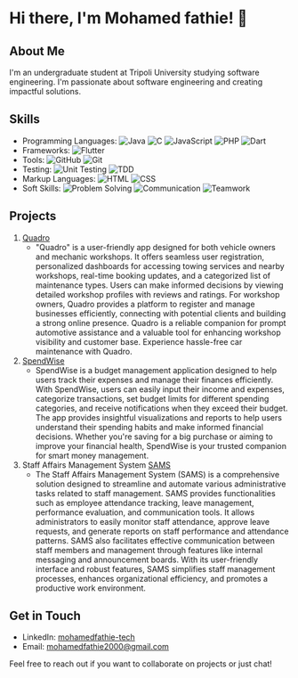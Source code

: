 # Hi there, I'm Mohamed fathie! 👋

## About Me
I'm an undergraduate student at Tripoli University studying software engineering. I'm passionate about software engineering and creating impactful solutions.

## Skills
- Programming Languages: ![Java](https://img.shields.io/badge/Java-Intermediate-orange) ![C](https://img.shields.io/badge/C-Intermediate-orange) ![JavaScript](https://img.shields.io/badge/JavaScript-Intermediate-orange) ![PHP](https://img.shields.io/badge/PHP-Intermediate-orange) ![Dart](https://img.shields.io/badge/Dart-Intermediate-orange)
- Frameworks: ![Flutter](https://img.shields.io/badge/Flutter-Intermediate-orange)
- Tools: ![GitHub](https://img.shields.io/badge/GitHub-Intermediate-orange) ![Git](https://img.shields.io/badge/Git-Intermediate-orange)
- Testing: ![Unit Testing](https://img.shields.io/badge/Unit%20Testing-Intermediate-orange) ![TDD](https://img.shields.io/badge/TDD-Intermediate-orange)
- Markup Languages: ![HTML](https://img.shields.io/badge/HTML-Intermediate-orange) ![CSS](https://img.shields.io/badge/CSS-Intermediate-orange)
- Soft Skills: ![Problem Solving](https://img.shields.io/badge/Problem%20Solving-Intermediate-orange) ![Communication](https://img.shields.io/badge/Communication-Intermediate-orange) ![Teamwork](https://img.shields.io/badge/Teamwork-Intermediate-orange)


## Projects
1. [Quadro]([https://shorturl.at/beuQ0](https://github.com/ZahreddenZromly/quadro))
    - "Quadro" is a user-friendly app designed for both vehicle owners
and mechanic workshops. It offers seamless user registration,
personalized dashboards for accessing towing services and nearby
workshops, real-time booking updates, and a categorized list of
maintenance types. Users can make informed decisions by viewing
detailed workshop profiles with reviews and ratings. For workshop
owners, Quadro provides a platform to register and manage
businesses efficiently, connecting with potential clients and
building a strong online presence. Quadro is a reliable companion
for prompt automotive assistance and a valuable tool for
enhancing workshop visibility and customer base. Experience
hassle-free car maintenance with Quadro.
3. [SpendWise](https://github.com/ZahreddenZromly/SpendWise)
   - SpendWise is a budget management application designed to help users track their expenses and manage their finances efficiently. With SpendWise, users can easily input their income and expenses, categorize transactions, set budget limits for different spending categories, and receive notifications when they exceed their budget. The app provides insightful visualizations and reports to help users understand their spending habits and make informed financial decisions. Whether you're saving for a big purchase or aiming to improve your financial health, SpendWise is your trusted companion for smart money management.
4. Staff Affairs Management System [SAMS]([https://shorturl.at/prCM7](https://github.com/nwesri/ITSE421-fall23-t13))
   - The Staff Affairs Management System (SAMS) is a comprehensive solution designed to streamline and automate various administrative tasks related to staff management. SAMS provides functionalities such as employee attendance tracking, leave management, performance evaluation, and communication tools. It allows administrators to easily monitor staff attendance, approve leave requests, and generate reports on staff performance and attendance patterns. SAMS also facilitates effective communication between staff members and management through features like internal messaging and announcement boards. With its user-friendly interface and robust features, SAMS simplifies staff management processes, enhances organizational efficiency, and promotes a productive work environment.
## Get in Touch
- LinkedIn: <a href="(https://www.linkedin.com/in/mohamed-fathie-9481692b8)">mohamedfathie-tech</a>
- Email: [mohamedfathie2000@gmail.com](mailto:mohamedfathie2000@gmail.com)

Feel free to reach out if you want to collaborate on projects or just chat!

